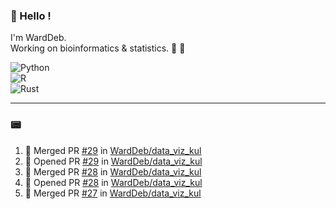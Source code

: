 ### :robot: Hello !

I'm WardDeb.  
Working on bioinformatics & statistics. 🧬 🧪  

![Python](https://img.shields.io/badge/python-3670A0?style=for-the-badge&logo=python&logoColor=ffdd54)  
![R](https://img.shields.io/badge/r-%23276DC3.svg?style=for-the-badge&logo=r&logoColor=white)  
![Rust](https://img.shields.io/badge/rust-%23000000.svg?style=for-the-badge&logo=rust&logoColor=white)  

---

### :pager:

<!--START_SECTION:activity-->
1. 🎉 Merged PR [#29](https://github.com/WardDeb/data_viz_kul/pull/29) in [WardDeb/data_viz_kul](https://github.com/WardDeb/data_viz_kul)
2. 💪 Opened PR [#29](https://github.com/WardDeb/data_viz_kul/pull/29) in [WardDeb/data_viz_kul](https://github.com/WardDeb/data_viz_kul)
3. 🎉 Merged PR [#28](https://github.com/WardDeb/data_viz_kul/pull/28) in [WardDeb/data_viz_kul](https://github.com/WardDeb/data_viz_kul)
4. 💪 Opened PR [#28](https://github.com/WardDeb/data_viz_kul/pull/28) in [WardDeb/data_viz_kul](https://github.com/WardDeb/data_viz_kul)
5. 🎉 Merged PR [#27](https://github.com/WardDeb/data_viz_kul/pull/27) in [WardDeb/data_viz_kul](https://github.com/WardDeb/data_viz_kul)
<!--END_SECTION:activity-->

